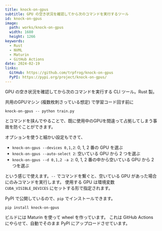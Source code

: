 ```yaml
---
title: knock-on-gpus
subtitle: GPU の空き状況を確認してから次のコマンドを実行するツール
id: knock-on-gpus
image:
  path: works/knock-on-gpus
  width: 1680
  height: 1266
keywords:
  - Rust
  - NVML
  - Maturin
  - GitHub Actions
date: 2024-02-19
links:
  GitHub: https://github.com/trpfrog/knock-on-gpus
  PyPI: https://pypi.org/project/knock-on-gpus/
---
```


GPU の空き状況を確認してから次のコマンドを実行する CLI ツール。Rust 製。

共用のGPUマシン (複数枚刺さっている想定) で学習コード回す前に

```
knock-on-gpus -- python train.py
```

とコマンドを挟んでやることで、既に使用中のGPUを間違って占拠してしまう事故を防ぐことができます。

オプションを使うと細かい設定もできて、

- `knock-on-gpus --devices 0,1,2`: 0, 1, 2 番の GPU を選ぶ
- `knock-on-gpus --auto-select 2`: 空いている GPU から 2 つを選ぶ
- `knock-on-gpus --d 0,1,2 -a 2`: 0, 1, 2 番の中から空いている GPU から 2 つを選ぶ

という感じで使えます。`--` でコマンドを繋ぐと、空いている GPU があった場合にのみコマンドを実行します。
使用する GPU は環境変数 `CUDA_VISIBLE_DEVICES` にセットする形で指定されます。

PyPI で公開しているので、`pip` でインストールできます。

```
pip install knock-on-gpus
```

ビルドには Maturin を使って wheel を作っています。
これは GitHub Actions にやらせて、自動でそのまま PyPI にアップロードさせています。
